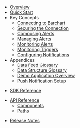 * [Overview](/content/product_overview)
* [Quick Start](/content/quick_start)
* Key Concepts
	* [Connecting to Barchart](/content/concepts/connecting_to_barchart)
	* [Securing the Connection](/content/concepts/securing_the_connection)
	* [Composing Alerts](/content/concepts/composing_alerts)
	* [Managing Alerts](/content/concepts/managing_alerts)
	* [Monitoring Alerts](/content/concepts/monitoring_alerts)
	* [Monitoring Triggers](/content/concepts/monitoring_triggers)
	* [Configuring Notifications](/content/concepts/configuring_notifications)
* Appendices
	* [Data Feed Glossary](/content/appendices/data_feed_glossary)
	* [Data Structure Glossary](/content/appendices/data_structure_glossary)
	* [Demo Application Overview](/content/appendices/demo_application_overview)
	* [Push Notification Setup](/content/appendices/push_notification_setup)
<!-- sdk_open -->
* [SDK Reference](/content/sdk_reference)
<!-- sdk_close -->
<!-- api_open -->
* [API Reference](/content/api_reference)
	* [Components](/content/api/components)
	* [Paths](/content/api/paths)
<!-- api_close -->
* [Release Notes](/content/release_notes)